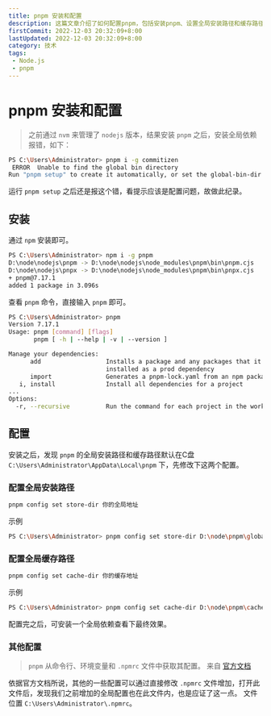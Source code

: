 ```yaml
---
title: pnpm 安装和配置
description: 这篇文章介绍了如何配置pnpm，包括安装pnpm、设置全局安装路径和缓存路径等内容。文章提供了详细的命令和操作步骤，涵盖了pnpm安装和配置中的常见问题
firstCommit: 2022-12-03 20:32:09+8:00
lastUpdated: 2022-12-03 20:32:09+8:00
category: 技术
tags:
 - Node.js
 - pnpm
---
```


# pnpm 安装和配置

> 之前通过 `nvm` 来管理了 `nodejs` 版本，结果安装 `pnpm` 之后，安装全局依赖报错，如下：

```bash
PS C:\Users\Administrator> pnpm i -g commitizen
 ERROR  Unable to find the global bin directory
Run "pnpm setup" to create it automatically, or set the global-bin-dir setting, or the PNPM_HOME env variable. The global bin directory should be in the PATH.
```

运行 `pnpm setup` 之后还是报这个错，看提示应该是配置问题，故做此纪录。

## 安装

通过 `npm` 安装即可。

```bash
PS C:\Users\Administrator> npm i -g pnpm
D:\node\nodejs\pnpm -> D:\node\nodejs\node_modules\pnpm\bin\pnpm.cjs
D:\node\nodejs\pnpx -> D:\node\nodejs\node_modules\pnpm\bin\pnpx.cjs
+ pnpm@7.17.1
added 1 package in 3.096s
```

查看 `pnpm` 命令，直接输入 `pnpm` 即可。

```bash
PS C:\Users\Administrator> pnpm
Version 7.17.1
Usage: pnpm [command] [flags]
       pnpm [ -h | --help | -v | --version ]

Manage your dependencies:
      add                  Installs a package and any packages that it depends on. By default, any new package is
                           installed as a prod dependency
      import               Generates a pnpm-lock.yaml from an npm package-lock.json (or npm-shrinkwrap.json) file
   i, install              Install all dependencies for a project
...
Options:
  -r, --recursive          Run the command for each project in the workspace.
```

## 配置

安装之后，发现 `pnpm` 的全局安装路径和缓存路径默认在C盘 `C:\Users\Administrator\AppData\Local\pnpm` 下，先修改下这两个配置。

### 配置全局安装路径

```bash
pnpm config set store-dir 你的全局地址
```

示例

```bash
PS C:\Users\Administrator> pnpm config set store-dir D:\node\pnpm\global
```

### 配置全局缓存路径

```bash
pnpm config set cache-dir 你的缓存地址
```

示例

```bash
PS C:\Users\Administrator> pnpm config set cache-dir D:\node\pnpm\cache
```

配置完之后，可安装一个全局依赖查看下最终效果。

### 其他配置

> `pnpm` 从命令行、环境变量和 `.npmrc` 文件中获取其配置。 来自 [官方文档](https://pnpm.io/zh/npmrc)

依据官方文档所说，其他的一些配置可以通过直接修改 `.npmrc` 文件增加，打开此文件后，发现我们之前增加的全局配置也在此文件内，也是应证了这一点。
文件位置 `C:\Users\Administrator\.npmrc`。
